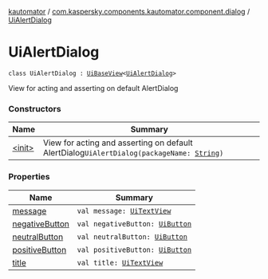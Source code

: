 [kautomator](../../index.md) / [com.kaspersky.components.kautomator.component.dialog](../index.md) / [UiAlertDialog](./index.md)

# UiAlertDialog

`class UiAlertDialog : `[`UiBaseView`](../../com.kaspersky.components.kautomator.component.common.views/-ui-base-view/index.md)`<`[`UiAlertDialog`](./index.md)`>`

View for acting and asserting on default AlertDialog

### Constructors

| Name | Summary |
|---|---|
| [&lt;init&gt;](-init-.md) | View for acting and asserting on default AlertDialog`UiAlertDialog(packageName: `[`String`](https://kotlinlang.org/api/latest/jvm/stdlib/kotlin/-string/index.html)`)` |

### Properties

| Name | Summary |
|---|---|
| [message](message.md) | `val message: `[`UiTextView`](../../com.kaspersky.components.kautomator.component.text/-ui-text-view/index.md) |
| [negativeButton](negative-button.md) | `val negativeButton: `[`UiButton`](../../com.kaspersky.components.kautomator.component.text/-ui-button/index.md) |
| [neutralButton](neutral-button.md) | `val neutralButton: `[`UiButton`](../../com.kaspersky.components.kautomator.component.text/-ui-button/index.md) |
| [positiveButton](positive-button.md) | `val positiveButton: `[`UiButton`](../../com.kaspersky.components.kautomator.component.text/-ui-button/index.md) |
| [title](title.md) | `val title: `[`UiTextView`](../../com.kaspersky.components.kautomator.component.text/-ui-text-view/index.md) |
